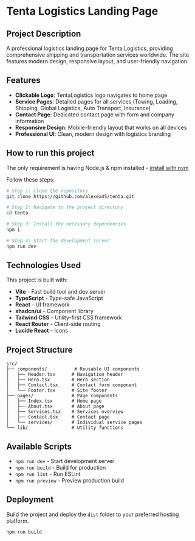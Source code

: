 # Tenta Logistics Landing Page

## Project Description

A professional logistics landing page for Tenta Logistics, providing comprehensive shipping and transportation services worldwide. The site features modern design, responsive layout, and user-friendly navigation.

## Features

- **Clickable Logo**: TentaLogistics logo navigates to home page
- **Service Pages**: Detailed pages for all services (Towing, Loading, Shipping, Global Logistics, Auto Transport, Insurance)
- **Contact Page**: Dedicated contact page with form and company information
- **Responsive Design**: Mobile-friendly layout that works on all devices
- **Professional UI**: Clean, modern design with logistics branding

## How to run this project

The only requirement is having Node.js & npm installed - [install with nvm](https://github.com/nvm-sh/nvm#installing-and-updating)

Follow these steps:

```sh
# Step 1: Clone the repository
git clone https://github.com/alexea45/tenta.git

# Step 2: Navigate to the project directory
cd tenta

# Step 3: Install the necessary dependencies
npm i

# Step 4: Start the development server
npm run dev
```

## Technologies Used

This project is built with:

- **Vite** - Fast build tool and dev server
- **TypeScript** - Type-safe JavaScript
- **React** - UI framework
- **shadcn/ui** - Component library
- **Tailwind CSS** - Utility-first CSS framework
- **React Router** - Client-side routing
- **Lucide React** - Icons

## Project Structure

```
src/
├── components/          # Reusable UI components
│   ├── Header.tsx      # Navigation header
│   ├── Hero.tsx        # Hero section
│   ├── Contact.tsx     # Contact form component
│   └── Footer.tsx      # Site footer
├── pages/              # Page components
│   ├── Index.tsx       # Home page
│   ├── About.tsx       # About page
│   ├── Services.tsx    # Services overview
│   ├── Contact.tsx     # Contact page
│   └── services/       # Individual service pages
└── lib/                # Utility functions
```

## Available Scripts

- `npm run dev` - Start development server
- `npm run build` - Build for production
- `npm run lint` - Run ESLint
- `npm run preview` - Preview production build

## Deployment

Build the project and deploy the `dist` folder to your preferred hosting platform.

```sh
npm run build
```
